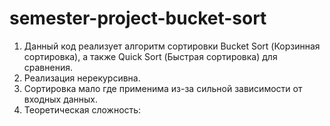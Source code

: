 # semester-project-bucket-sort
1. Данный код реализует алгоритм сортировки Bucket Sort (Корзинная сортировка), а также Quick Sort (Быстрая сортировка) для сравнения.
2. Реализация нерекурсивна.
3. Сортировка мало где применима из-за сильной зависимости от входных данных.
4. Теоретическая сложность:
